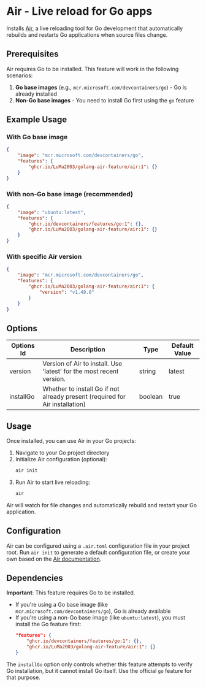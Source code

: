 # Air - Live reload for Go apps

Installs [Air](https://github.com/air-verse/air), a live reloading tool for Go development that automatically rebuilds and restarts Go applications when source files change.

## Prerequisites

Air requires Go to be installed. This feature will work in the following scenarios:

1. **Go base images** (e.g., `mcr.microsoft.com/devcontainers/go`) - Go is already installed
2. **Non-Go base images** - You need to install Go first using the `go` feature

## Example Usage

### With Go base image
```json
{
    "image": "mcr.microsoft.com/devcontainers/go",
    "features": {
        "ghcr.io/LuMa2003/golang-air-feature/air:1": {}
    }
}
```

### With non-Go base image (recommended)
```json
{
    "image": "ubuntu:latest",
    "features": {
        "ghcr.io/devcontainers/features/go:1": {},
        "ghcr.io/LuMa2003/golang-air-feature/air:1": {}
    }
}
```

### With specific Air version
```json
{
    "image": "mcr.microsoft.com/devcontainers/go",
    "features": {
        "ghcr.io/LuMa2003/golang-air-feature/air:1": {
            "version": "v1.49.0"
        }
    }
}
```

## Options

| Options Id | Description | Type | Default Value |
|------------|-------------|------|---------------|
| version | Version of Air to install. Use 'latest' for the most recent version. | string | latest |
| installGo | Whether to install Go if not already present (required for Air installation) | boolean | true |

## Usage

Once installed, you can use Air in your Go projects:

1. Navigate to your Go project directory
2. Initialize Air configuration (optional):
   ```bash
   air init
   ```
3. Run Air to start live reloading:
   ```bash
   air
   ```

Air will watch for file changes and automatically rebuild and restart your Go application.

## Configuration

Air can be configured using a `.air.toml` configuration file in your project root. Run `air init` to generate a default configuration file, or create your own based on the [Air documentation](https://github.com/air-verse/air#config).

## Dependencies

**Important**: This feature requires Go to be installed. 

- If you're using a Go base image (like `mcr.microsoft.com/devcontainers/go`), Go is already available
- If you're using a non-Go base image (like `ubuntu:latest`), you must install the Go feature first:
  ```json
  "features": {
      "ghcr.io/devcontainers/features/go:1": {},
      "ghcr.io/LuMa2003/golang-air-feature/air:1": {}
  }
  ```

The `installGo` option only controls whether this feature attempts to verify Go installation, but it cannot install Go itself. Use the official `go` feature for that purpose.